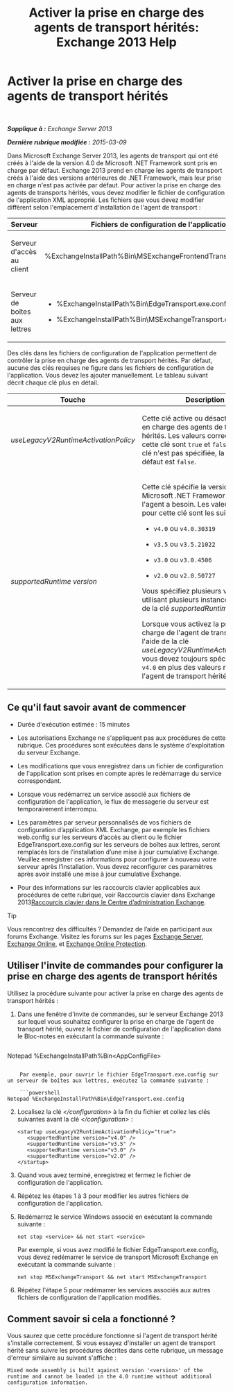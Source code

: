 ﻿---
title: 'Activer la prise en charge des agents de transport hérités: Exchange 2013 Help'
TOCTitle: Activer la prise en charge des agents de transport hérités
ms:assetid: 00617e87-7199-406e-b4a3-94378f657f1f
ms:mtpsurl: https://technet.microsoft.com/fr-fr/library/JJ591524(v=EXCHG.150)
ms:contentKeyID: 50477407
ms.date: 05/23/2018
mtps_version: v=EXCHG.150
ms.translationtype: MT
---

# Activer la prise en charge des agents de transport hérités

 

_**Sapplique à :** Exchange Server 2013_

_**Dernière rubrique modifiée :** 2015-03-09_

Dans Microsoft Exchange Server 2013, les agents de transport qui ont été créés à l'aide de la version 4.0 de Microsoft .NET Framework sont pris en charge par défaut. Exchange 2013 prend en charge les agents de transport créés à l'aide des versions antérieures de .NET Framework, mais leur prise en charge n'est pas activée par défaut. Pour activer la prise en charge des agents de transports hérités, vous devez modifier le fichier de configuration de l'application XML approprié. Les fichiers que vous devez modifier diffèrent selon l'emplacement d'installation de l'agent de transport :


<table>
<colgroup>
<col style="width: 33%" />
<col style="width: 33%" />
<col style="width: 33%" />
</colgroup>
<thead>
<tr class="header">
<th>Serveur</th>
<th>Fichiers de configuration de l'application</th>
<th>Service Microsoft Windows</th>
</tr>
</thead>
<tbody>
<tr class="odd">
<td><p>Serveur d'accès au client</p></td>
<td><p>%ExchangeInstallPath%Bin\MSExchangeFrontendTransport.exe.config</p></td>
<td><p>Transport frontal Microsoft Exchange (MSExchangeFrontendTransport)</p></td>
</tr>
<tr class="even">
<td><p>Serveur de boîtes aux lettres</p></td>
<td><ul>
<li><p>%ExchangeInstallPath%Bin\EdgeTransport.exe.config</p></li>
<li><p>%ExchangeInstallPath%Bin\MSExchangeTransport.exe.config</p></li>
</ul></td>
<td><p>Transport Microsoft Exchange (MSExchangeTransport)</p></td>
</tr>
</tbody>
</table>


Des clés dans les fichiers de configuration de l'application permettent de contrôler la prise en charge des agents de transport hérités. Par défaut, aucune des clés requises ne figure dans les fichiers de configuration de l'application. Vous devez les ajouter manuellement. Le tableau suivant décrit chaque clé plus en détail.


<table>
<colgroup>
<col style="width: 50%" />
<col style="width: 50%" />
</colgroup>
<thead>
<tr class="header">
<th>Touche</th>
<th>Description</th>
</tr>
</thead>
<tbody>
<tr class="odd">
<td><p><em>useLegacyV2RuntimeActivationPolicy</em></p></td>
<td><p>Cette clé active ou désactive la prise en charge des agents de transport hérités. Les valeurs correctes pour cette clé sont <code>true</code> et <code>false</code>. Si cette clé n'est pas spécifiée, la valeur par défaut est <code>false</code>.</p></td>
</tr>
<tr class="even">
<td><p><em>supportedRuntime version</em></p></td>
<td><p>Cette clé spécifie la version de Microsoft .NET Framework dont l'agent a besoin. Les valeurs valides pour cette clé sont les suivantes :</p>
<ul>
<li><p><code>v4.0</code> ou <code>v4.0.30319</code></p></li>
<li><p><code>v3.5</code> ou <code>v3.5.21022</code></p></li>
<li><p><code>v3.0</code> ou <code>v3.0.4506</code></p></li>
<li><p><code>v2.0</code> ou <code>v2.0.50727</code></p></li>
</ul>
<p>Vous spécifiez plusieurs valeurs en utilisant plusieurs instances distinctes de la clé <em>supportedRuntime version</em>.</p>
<p>Lorsque vous activez la prise en charge de l'agent de transport hérité à l'aide de la clé <em>useLegacyV2RuntimeActivationPolicy</em>, vous devez toujours spécifier la valeur <code>v4.0</code> en plus des valeurs requises par l'agent de transport hérité.</p></td>
</tr>
</tbody>
</table>


## Ce qu'il faut savoir avant de commencer

  - Durée d'exécution estimée : 15 minutes

  - Les autorisations Exchange ne s'appliquent pas aux procédures de cette rubrique. Ces procédures sont exécutées dans le système d'exploitation du serveur Exchange.

  - Les modifications que vous enregistrez dans un fichier de configuration de l'application sont prises en compte après le redémarrage du service correspondant.

  - Lorsque vous redémarrez un service associé aux fichiers de configuration de l'application, le flux de messagerie du serveur est temporairement interrompu.

  - Les paramètres par serveur personnalisés de vos fichiers de configuration d’application XML Exchange, par exemple les fichiers web.config sur les serveurs d’accès au client ou le fichier EdgeTransport.exe.config sur les serveurs de boîtes aux lettres, seront remplacés lors de l’installation d’une mise à jour cumulative Exchange. Veuillez enregistrer ces informations pour configurer à nouveau votre serveur après l’installation. Vous devez reconfigurer ces paramètres après avoir installé une mise à jour cumulative Exchange.

  - Pour des informations sur les raccourcis clavier applicables aux procédures de cette rubrique, voir Raccourcis clavier dans Exchange 2013[Raccourcis clavier dans le Centre d’administration Exchange](keyboard-shortcuts-in-the-exchange-admin-center-exchange-online-protection-help.md).

> [!TIP]
> Vous rencontrez des difficultés ? Demandez de l’aide en participant aux forums Exchange. Visitez les forums sur les pages <a href="https://go.microsoft.com/fwlink/p/?linkid=60612">Exchange Server</a>, <a href="https://go.microsoft.com/fwlink/p/?linkid=267542">Exchange Online</a>, et <a href="https://go.microsoft.com/fwlink/p/?linkid=285351">Exchange Online Protection</a>.


## Utiliser l'invite de commandes pour configurer la prise en charge des agents de transport hérités

Utilisez la procédure suivante pour activer la prise en charge des agents de transport hérités :

1.  Dans une fenêtre d'invite de commandes, sur le serveur Exchange 2013 sur lequel vous souhaitez configurer la prise en charge de l'agent de transport hérité, ouvrez le fichier de configuration de l'application dans le Bloc-notes en exécutant la commande suivante :
    
    ```powershell
Notepad %ExchangeInstallPath%Bin\<AppConfigFile>
```
    
    Par exemple, pour ouvrir le fichier EdgeTransport.exe.config sur un serveur de boîtes aux lettres, exécutez la commande suivante :
    
    ```powershell
Notepad %ExchangeInstallPath%Bin\EdgeTransport.exe.config
```

2.  Localisez la clé *\</configuration\>* à la fin du fichier et collez les clés suivantes avant la clé *\</configuration\>* :
    
        <startup useLegacyV2RuntimeActivationPolicy="true">
           <supportedRuntime version="v4.0" />
           <supportedRuntime version="v3.5" />
           <supportedRuntime version="v3.0" />
           <supportedRuntime version="v2.0" />
        </startup>

3.  Quand vous avez terminé, enregistrez et fermez le fichier de configuration de l'application.

4.  Répétez les étapes 1 à 3 pour modifier les autres fichiers de configuration de l'application.

5.  Redémarrez le service Windows associé en exécutant la commande suivante :
    
        net stop <service> && net start <service>
    
    Par exemple, si vous avez modifié le fichier EdgeTransport.exe.config, vous devez redémarrer le service de transport Microsoft Exchange en exécutant la commande suivante :
    
        net stop MSExchangeTransport && net start MSExchangeTransport

6.  Répétez l'étape 5 pour redémarrer les services associés aux autres fichiers de configuration de l'application modifiés.

## Comment savoir si cela a fonctionné ?

Vous saurez que cette procédure fonctionne si l'agent de transport hérité s'installe correctement. Si vous essayez d'installer un agent de transport hérité sans suivre les procédures décrites dans cette rubrique, un message d'erreur similaire au suivant s'affiche :

    Mixed mode assembly is built against version '<version>' of the runtime and cannot be loaded in the 4.0 runtime without additional configuration information.

